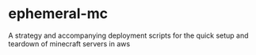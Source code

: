 # ephemeral-mc
A strategy and accompanying deployment scripts for the quick setup and teardown of minecraft servers in aws
